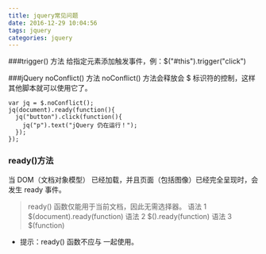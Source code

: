 ```yaml
---
title: jquery常见问题
date: 2016-12-29 10:04:56
tags: jquery
categories: jquery
---
```

###trigger() 方法
给指定元素添加触发事件，例：$("#this").trigger("click")

###jQuery noConflict() 方法
noConflict() 方法会释放会 $ 标识符的控制，这样其他脚本就可以使用它了。

```script
var jq = $.noConflict();
jq(document).ready(function(){
  jq("button").click(function(){
    jq("p").text("jQuery 仍在运行！");
  });
});
```

### ready()方法
当 DOM（文档对象模型） 已经加载，并且页面（包括图像）已经完全呈现时，会发生 ready 事件。
>ready() 函数仅能用于当前文档，因此无需选择器。
语法 1
$(document).ready(function)
语法 2
$().ready(function)
语法 3
$(function)
* 提示：ready() 函数不应与 <body onload=""> 一起使用。
